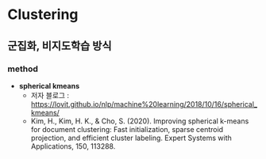 # Clustering

## 군집화, 비지도학습 방식

### method
+ **spherical kmeans**
  + 저자 블로그 : https://lovit.github.io/nlp/machine%20learning/2018/10/16/spherical_kmeans/
  + Kim, H., Kim, H. K., & Cho, S. (2020). Improving spherical k-means for document clustering: Fast initialization, sparse centroid projection, and efficient cluster labeling. Expert Systems with Applications, 150, 113288.
<br/>

<br/>
<br/>
<br/>


